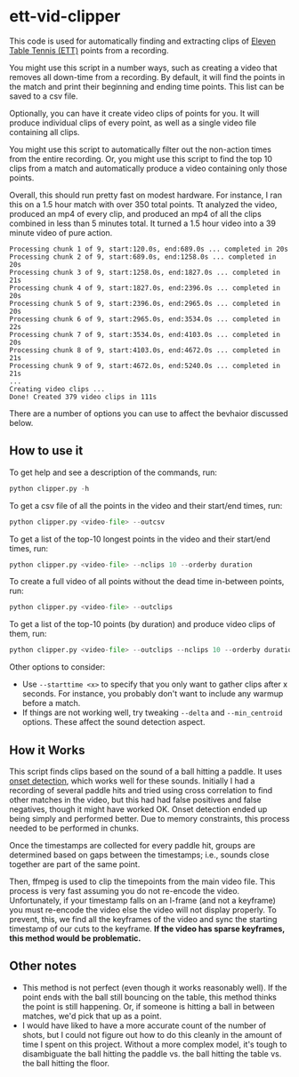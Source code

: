 # ett-vid-clipper

This code is used for automatically finding and extracting clips of [Eleven Table Tennis (ETT)](https://elevenvr.com/en/) points from a recording.

You might use this script in a number ways, such as creating a video that removes all down-time from a recording. By default, it will find the points in the match and print their beginning and ending time points. This list can be saved to a csv file.

Optionally, you can have it create video clips of points for you. It will produce individual clips of every point, as well as a single video file containing all clips.

You might use this script to automatically filter out the non-action times from the entire recording. Or, you might use this script to find the top 10 clips from a match and automatically produce a video containing only those points.

Overall, this should run pretty fast on modest hardware. For instance, I ran this on a 1.5 hour match with over 350 total points. Tt analyzed the video, produced an mp4 of every clip, and produced an mp4 of all the clips combined in less than 5 minutes total. It turned a 1.5 hour video into a 39 minute video of pure action.
```
Processing chunk 1 of 9, start:120.0s, end:689.0s ... completed in 20s
Processing chunk 2 of 9, start:689.0s, end:1258.0s ... completed in 20s
Processing chunk 3 of 9, start:1258.0s, end:1827.0s ... completed in 21s
Processing chunk 4 of 9, start:1827.0s, end:2396.0s ... completed in 20s
Processing chunk 5 of 9, start:2396.0s, end:2965.0s ... completed in 20s
Processing chunk 6 of 9, start:2965.0s, end:3534.0s ... completed in 22s
Processing chunk 7 of 9, start:3534.0s, end:4103.0s ... completed in 20s
Processing chunk 8 of 9, start:4103.0s, end:4672.0s ... completed in 21s
Processing chunk 9 of 9, start:4672.0s, end:5240.0s ... completed in 21s
...
Creating video clips ...
Done! Created 379 video clips in 111s
```

There are a number of options you can use to affect the bevhaior discussed below.

## How to use it

To get help and see a description of the commands, run:
```python
python clipper.py -h
```

To get a csv file of all the points in the video and their start/end times, run:
```python
python clipper.py <video-file> --outcsv
```

To get a list of the top-10 longest points in the video and their start/end times, run:
```python
python clipper.py <video-file> --nclips 10 --orderby duration
```

To create a full video of all points without the dead time in-between points, run:
```python
python clipper.py <video-file> --outclips
```

To get a list of the top-10 points (by duration) and produce video clips of them, run:
```python
python clipper.py <video-file> --outclips --nclips 10 --orderby duration
```

Other options to consider:
* Use `--starttime <x>` to specify that you only want to gather clips after x seconds. For instance, you probably don't want to include any warmup before a match.
* If things are not working well, try tweaking `--delta` and `--min_centroid` options. These affect the sound detection aspect.


## How it Works

This script finds clips based on the sound of a ball hitting a paddle. It uses [onset detection](librosa.onset.onset_detect), which works well for these sounds. Initially I had a recording of several paddle hits and tried using cross correlation to find other matches in the video, but this had had false positives and false negatives, though it might have worked OK. Onset detection ended up being simply and performed better. Due to memory constraints, this process needed to be performed in chunks.

Once the timestamps are collected for every paddle hit, groups are determined based on gaps between the timestamps; i.e., sounds close together are part of the same point.

Then, ffmpeg is used to clip the timepoints from the main video file. This process is very fast assuming you do not re-encode the video. Unfortunately, if your timestamp falls on an I-frame (and not a keyframe) you must re-encode the video else the video will not display properly. To prevent, this, we find all the keyframes of the video and sync the starting timestamp of our cuts to the keyframe. **If the video has sparse keyframes, this method would be problematic.**

## Other notes

* This method is not perfect (even though it works reasonably well). If the point ends with the ball still bouncing on the table, this method thinks the point is still happening. Or, if someone is hitting a ball in between matches, we'd pick that up as a point.
* I would have liked to have a more accurate count of the number of shots, but I could not figure out how to do this cleanly in the amount of time I spent on this project. Without a more complex model, it's tough to disambiguate the ball hitting the paddle vs. the ball hitting the table vs. the ball hitting the floor.